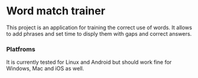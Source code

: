 # Word match trainer

This project is an application for training the correct use of words. It allows to add phrases and set time to disply them with gaps and correct answers.

### Platfroms
It is currently tested for Linux and Android but should work fine for Windows, Mac and iOS as well.
